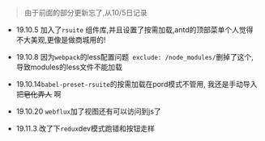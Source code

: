 > 由于前面的部分更新忘了,从10/5日记录

* 19.10.5 加入了```rsuite``` 组件库,并且设置了按需加载,antd的顶部菜单个人觉得不大美观,更像是做商城用的!

* 19.10.8 因为```webpack```的less配置问题``` exclude: /node_modules/```删掉了这个, 导致modules的less文件不能加载 

* 19.10.14```babel-preset-rsuite```的按需加载在pord模式不管用, 我还是手动导入把~~皂化弄人~~ 啊

* 19.10.20 ```webflux```加了视图还有可以访问到js了

* 19.11.3 改了下```redux```dev模式跑错和按钮走样